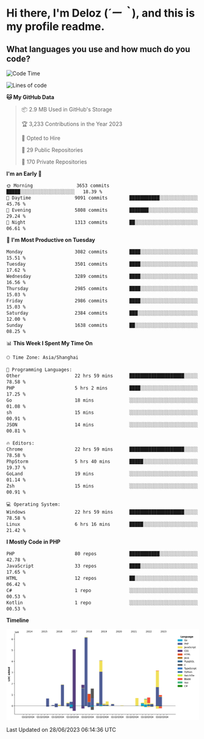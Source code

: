 # **Hi there, I'm Deloz (*´ー｀*), and this is my profile readme.**

## **What languages you use and how much do you code?**

<!--START_SECTION:waka-->
![Code Time](http://img.shields.io/badge/Code%20Time-1%2C762%20hrs%2033%20mins-blue)

![Lines of code](https://img.shields.io/badge/From%20Hello%20World%20I%27ve%20Written-31.1%20million%20lines%20of%20code-blue)

**🐱 My GitHub Data** 

> 📦 2.9 MB Used in GitHub's Storage 
 > 
> 🏆 3,233 Contributions in the Year 2023
 > 
> 💼 Opted to Hire
 > 
> 📜 29 Public Repositories 
 > 
> 🔑 170 Private Repositories 
 > 
**I'm an Early 🐤** 

```text
🌞 Morning                3653 commits        █████░░░░░░░░░░░░░░░░░░░░   18.39 % 
🌆 Daytime                9091 commits        ███████████░░░░░░░░░░░░░░   45.76 % 
🌃 Evening                5808 commits        ███████░░░░░░░░░░░░░░░░░░   29.24 % 
🌙 Night                  1313 commits        ██░░░░░░░░░░░░░░░░░░░░░░░   06.61 % 
```
📅 **I'm Most Productive on Tuesday** 

```text
Monday                   3082 commits        ████░░░░░░░░░░░░░░░░░░░░░   15.51 % 
Tuesday                  3501 commits        ████░░░░░░░░░░░░░░░░░░░░░   17.62 % 
Wednesday                3289 commits        ████░░░░░░░░░░░░░░░░░░░░░   16.56 % 
Thursday                 2985 commits        ████░░░░░░░░░░░░░░░░░░░░░   15.03 % 
Friday                   2986 commits        ████░░░░░░░░░░░░░░░░░░░░░   15.03 % 
Saturday                 2384 commits        ███░░░░░░░░░░░░░░░░░░░░░░   12.00 % 
Sunday                   1638 commits        ██░░░░░░░░░░░░░░░░░░░░░░░   08.25 % 
```


📊 **This Week I Spent My Time On** 

```text
🕑︎ Time Zone: Asia/Shanghai

💬 Programming Languages: 
Other                    22 hrs 59 mins      ████████████████████░░░░░   78.58 % 
PHP                      5 hrs 2 mins        ████░░░░░░░░░░░░░░░░░░░░░   17.25 % 
Go                       18 mins             ░░░░░░░░░░░░░░░░░░░░░░░░░   01.08 % 
sh                       15 mins             ░░░░░░░░░░░░░░░░░░░░░░░░░   00.91 % 
JSON                     14 mins             ░░░░░░░░░░░░░░░░░░░░░░░░░   00.81 % 

🔥 Editors: 
Chrome                   22 hrs 59 mins      ████████████████████░░░░░   78.58 % 
PhpStorm                 5 hrs 40 mins       █████░░░░░░░░░░░░░░░░░░░░   19.37 % 
GoLand                   19 mins             ░░░░░░░░░░░░░░░░░░░░░░░░░   01.14 % 
Zsh                      15 mins             ░░░░░░░░░░░░░░░░░░░░░░░░░   00.91 % 

💻 Operating System: 
Windows                  22 hrs 59 mins      ████████████████████░░░░░   78.58 % 
Linux                    6 hrs 16 mins       █████░░░░░░░░░░░░░░░░░░░░   21.42 % 
```

**I Mostly Code in PHP** 

```text
PHP                      80 repos            ███████████░░░░░░░░░░░░░░   42.78 % 
JavaScript               33 repos            ████░░░░░░░░░░░░░░░░░░░░░   17.65 % 
HTML                     12 repos            ██░░░░░░░░░░░░░░░░░░░░░░░   06.42 % 
C#                       1 repo              ░░░░░░░░░░░░░░░░░░░░░░░░░   00.53 % 
Kotlin                   1 repo              ░░░░░░░░░░░░░░░░░░░░░░░░░   00.53 % 
```



**Timeline**

![Lines of Code chart](https://raw.githubusercontent.com/deloz/deloz/main/assets/bar_graph.png)


 Last Updated on 28/06/2023 06:14:36 UTC
<!--END_SECTION:waka-->
